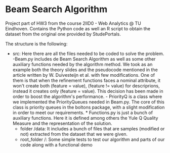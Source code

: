 # Beam Search Algorithm
Project part of HW3 from the course 2IID0 - Web Analytics @ TU Eindhoven. Contains the Python code as well an R script to obtain the dataset from the original one provided by StudePortals. 

The structure is the following:

* src: Here there are all the files needed to be coded to solve the problem.
            -Beam.py includes de Beam Search Algorithm as well as some other auxiliary functions needed by the algorithm method. We took as an example both the theory slides and the pseudocode mentioned in the article written by W. Duivesteijn et al. with few modifications. One of them is that when the refinement functions faces a
nominal attribute, it won't create both (feature = value), (feature != value) for descriprions, instead it creates only (feature = value). This decision has been made in order to boost the algorithm's performance.
            - PriorityQ is a class where we implemented the PriorityQueues needed in Beam.py. The core of this class is
            priority queues in the boltons package, with a slight modification in order to meet our requirements.
            * Functions.py is just a bunch of auxiliary functions. Here it is defined among others the Yule Q Quality
            Measure and the representation of the solution.
    - folder /data:
        It includes a bunch of files that are samples (modified or not) extracted from the dataset that we were given.
    - root_folder /:
        Some simple tests to test our algorithm and parts of our code along with a functional demo

